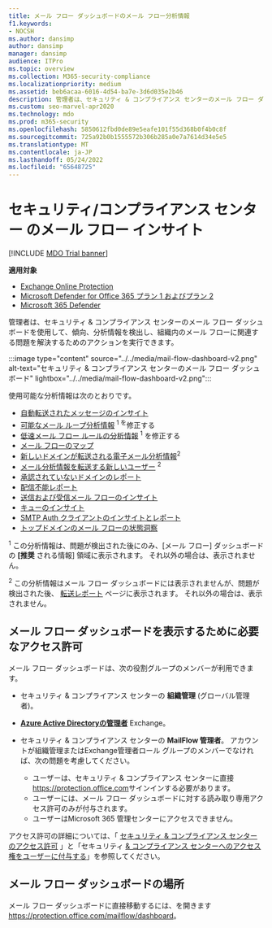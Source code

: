 ```yaml
---
title: メール フロー ダッシュボードのメール フロー分析情報
f1.keywords:
- NOCSH
ms.author: dansimp
author: dansimp
manager: dansimp
audience: ITPro
ms.topic: overview
ms.collection: M365-security-compliance
ms.localizationpriority: medium
ms.assetid: beb6acaa-6016-4d54-ba7e-3d6d035e2b46
description: 管理者は、セキュリティ & コンプライアンス センターのメール フロー ダッシュボードで使用できる分析情報とレポートについて学習できます。
ms.custom: seo-marvel-apr2020
ms.technology: mdo
ms.prod: m365-security
ms.openlocfilehash: 5850612fbd0de89e5eafe101f55d368b0f4b0c8f
ms.sourcegitcommit: 725a92b0b1555572b306b285a0e7a7614d34e5e5
ms.translationtype: MT
ms.contentlocale: ja-JP
ms.lasthandoff: 05/24/2022
ms.locfileid: "65648725"
---
```

# <a name="mail-flow-insights-in-the-security--compliance-center"></a>セキュリティ/コンプライアンス センター のメール フロー インサイト

[!INCLUDE [MDO Trial banner](../includes/mdo-trial-banner.md)]

**適用対象**
- [Exchange Online Protection](exchange-online-protection-overview.md)
- [Microsoft Defender for Office 365 プラン 1 およびプラン 2](defender-for-office-365.md)
- [Microsoft 365 Defender](../defender/microsoft-365-defender.md)

管理者は、セキュリティ & コンプライアンス センターのメール フロー ダッシュボードを使用して、傾向、分析情報を検出し、組織内のメール フローに関連する問題を解決するためのアクションを実行できます。

:::image type="content" source="../../media/mail-flow-dashboard-v2.png" alt-text="セキュリティ & コンプライアンス センターのメール フロー ダッシュボード" lightbox="../../media/mail-flow-dashboard-v2.png":::

使用可能な分析情報は次のとおりです。

- [自動転送されたメッセージのインサイト](mfi-auto-forwarded-messages-report.md)
- [可能なメール ループ分析情報](mfi-mail-loop-insight.md) <sup>1 を</sup>修正する
- [低速メール フロー ルールの分析情報](mfi-slow-mail-flow-rules-insight.md) <sup>1</sup> を修正する
- [メール フローのマップ](mfi-mail-flow-map-report.md)
- [新しいドメインが転送される電子メール分析情報](mfi-new-domains-being-forwarded-email.md)<sup>2</sup>
- [メール分析情報を転送する新しいユーザー](mfi-new-users-forwarding-email.md) <sup>2</sup>
- [承認されていないドメインのレポート](mfi-non-accepted-domain-report.md)
- [配信不能レポート](mfi-non-delivery-report.md)
- [送信および受信メール フローのインサイト](mfi-outbound-and-inbound-mail-flow.md)
- [キューのインサイト](mfi-queue-alerts-and-queues.md)
- [SMTP Auth クライアントのインサイトとレポート](mfi-smtp-auth-clients-report.md)
- [トップドメインのメール フローの状態洞察](mfi-domain-mail-flow-status-insight.md)　

<sup>1</sup> この分析情報は、問題が検出された後にのみ、[メール フロー] ダッシュボードの **[推奨** される情報] 領域に表示されます。 それ以外の場合は、表示されません。

<sup>2</sup> この分析情報はメール フロー ダッシュボードには表示されませんが、問題が検出された後、 [転送レポート](view-mail-flow-reports.md#forwarding-report) ページに表示されます。 それ以外の場合は、表示されません。

## <a name="permissions-required-to-view-the-mail-flow-dashboard"></a>メール フロー ダッシュボードを表示するために必要なアクセス許可

メール フロー ダッシュボードは、次の役割グループのメンバーが利用できます。

- セキュリティ & コンプライアンス センターの **組織管理** (グローバル管理者)。

- **[Azure Active Directoryの管理者](/azure/active-directory/roles/permissions-reference#exchange-administrator)** Exchange。

- セキュリティ & コンプライアンス センターの **MailFlow 管理者**。 アカウントが組織管理またはExchange管理者ロール グループのメンバーでなければ、次の問題を考慮してください。
  - ユーザーは、セキュリティ & コンプライアンス センターに直接 <https://protection.office.com>サインインする必要があります。
  - ユーザーには、メール フロー ダッシュボードに対する読み取り専用アクセス許可のみが付与されます。
  - ユーザーはMicrosoft 365 管理センターにアクセスできません。

アクセス許可の詳細については、「 [セキュリティ & コンプライアンス センターのアクセス許可](permissions-in-the-security-and-compliance-center.md) 」と「セキュリティ [& コンプライアンス センターへのアクセス権をユーザーに付与する](grant-access-to-the-security-and-compliance-center.md)」を参照してください。

## <a name="where-to-find-the-mail-flow-dashboard"></a>メール フロー ダッシュボードの場所

メール フロー ダッシュボードに直接移動するには、を開きます <https://protection.office.com/mailflow/dashboard>。

